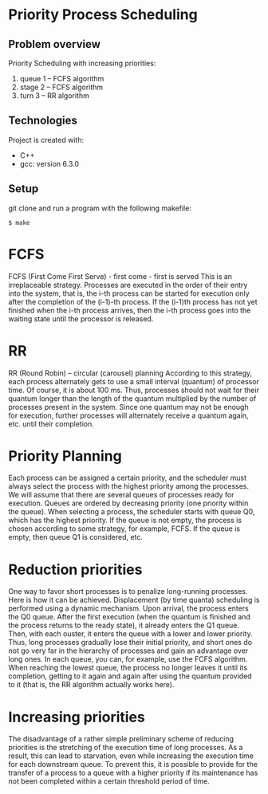 <h1>Priority Process Scheduling</h1>

## Problem overview

Priority Scheduling with increasing priorities:

1. queue 1 – FCFS algorithm
2. stage 2 – FCFS algorithm
3. turn 3 – RR algorithm

## Technologies
Project is created with:
* C++
* gcc: version 6.3.0

	
## Setup
git clone and run a program with the following makefile:

<code>$ make</code>

# FCFS

FCFS (First Come First Serve) - first come - first
is served
This is an irreplaceable strategy. Processes are executed in the order of their entry into the system, that is, the i-th process can be started for execution only after the completion of the (i-1)-th process. If the (i-1)th process has not yet finished when the i-th process arrives, then the i-th process goes into the waiting state until the processor is released.

# RR

RR (Round Robin) – circular (carousel) planning
According to this strategy, each process alternately gets to use a small interval (quantum) of processor time. Of course, it is about 100 ms. Thus, processes should not wait for their quantum longer than the length of the quantum multiplied by the number of processes present in the system. Since one quantum may not be enough for execution, further processes will alternately receive a quantum again, etc. until their completion.

# Priority Planning

Each process can be assigned a certain priority, and the scheduler must always select the process with the highest priority among the processes. We will assume that there are several queues of processes ready for execution. Queues are ordered by decreasing priority (one priority within the queue).
When selecting a process, the scheduler starts with queue Q0, which has the highest priority. If the queue is not empty, the process is chosen according to some strategy, for example, FCFS. If the queue is empty, then queue Q1 is considered, etc.

# Reduction priorities

One way to favor short processes is to penalize long-running processes. Here is how it can be achieved. Displacement (by time quanta) scheduling is performed using a dynamic mechanism. Upon arrival, the process enters the Q0 queue. After the first execution (when the quantum is finished and the process returns to the ready state), it already enters the Q1 queue. Then, with each ouster, it enters the queue with a lower and lower priority. Thus, long processes gradually lose their initial priority, and short ones do not go very far in the hierarchy of processes and gain an advantage over long ones. In each queue, you can, for example, use the FCFS algorithm. When reaching the lowest queue, the process no longer leaves it until its completion, getting to it again and again after using the quantum provided to it (that is, the RR algorithm actually works here).

# Increasing priorities

The disadvantage of a rather simple preliminary scheme of reducing priorities is the stretching of the execution time of long processes. As a result, this can lead to starvation, even while increasing the execution time for each downstream queue. To prevent this, it is possible to provide for the transfer of a process to a queue with a higher priority if its maintenance has not been completed within a certain threshold period of time.